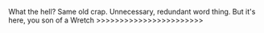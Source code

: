 What the hell? Same old crap. Unnecessary, redundant word thing. But it's here, you son of a Wretch >>>>>>>>>>>>>>>>>>>>>>>
